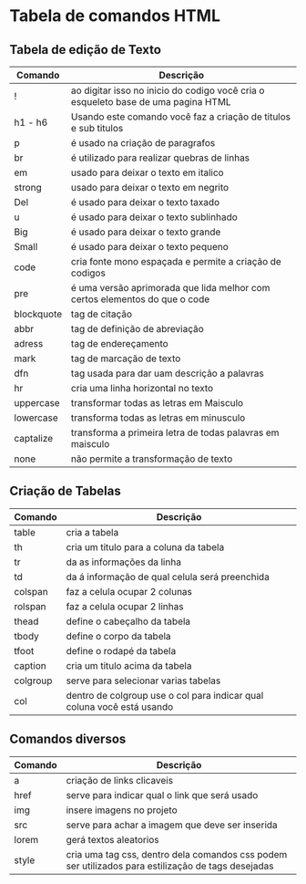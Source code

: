 # Tabela de comandos HTML

## Tabela de edição de Texto

| Comando | Descrição |
| -- | -- |
| ! | ao digitar isso no inicio do codigo você cria o esqueleto base de uma pagina HTML |
| h1 - h6 | Usando este comando você faz a criação de titulos e sub titulos |
| p | é usado na criação de paragrafos |
| br | é utilizado para realizar quebras de linhas |
| em | usado para deixar o texto em italico |
| strong | usado para deixar o texto em negrito |
| Del | é usado para deixar o texto taxado |
| u | é usado para deixar o texto sublinhado |
| Big | é usado para deixar o texto grande |
| Small | é usado para deixar o texto pequeno |
| code | cria fonte mono espaçada e permite a criação de codigos |
| pre | é uma versão aprimorada que lida melhor com certos elementos do que o code |
| blockquote | tag de citação |
| abbr | tag de definição de abreviação |
| adress | tag de endereçamento |
| mark | tag de marcação de texto |
| dfn | tag usada para dar uam descrição a palavras |
| hr | cria uma linha horizontal no texto |
| uppercase | transformar todas as letras em Maisculo |
| lowercase | transforma todas as letras em minusculo |
| captalize | transforma a primeira letra de todas palavras em maisculo |
| none | não permite a transformação de texto

## Criação de Tabelas

| Comando | Descrição |
| -- | -- |
| table | cria a tabela|
| th | cria um titulo para a coluna da tabela |
| tr | da as informações da linha |
| td | da á informação de qual celula será preenchida |
| colspan | faz a celula ocupar 2 colunas |
| rolspan | faz a celula ocupar 2 linhas |
| thead | define o cabeçalho da tabela |
| tbody | define o corpo da tabela |
| tfoot | define o rodapé da tabela |
| caption | cria um titulo acima da tabela |
| colgroup | serve para selecionar varias tabelas |
| col | dentro de colgroup use o col para indicar qual coluna você está usando |

## Comandos diversos

| Comando | Descrição |
| -- | -- |
| a | criação de links clicaveis |
| href | serve para indicar qual o link que será usado |
| img | insere imagens no projeto |
| src | serve para achar a imagem que deve ser inserida |
| lorem | gerá textos aleatorios |
| style | cria uma tag css, dentro dela comandos css podem ser utilizados para estilização de tags desejadas |
